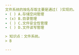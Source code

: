 ```yaml
---
文件系统的按名存取主要是通过( )实现的。
- ( ) A.存储空间管理 
- (x) B.目录管理 
- ( ) C.文件安全性管理 
- ( ) D.文件读写管理

> 知识点：文件系统。
> B

---
```

